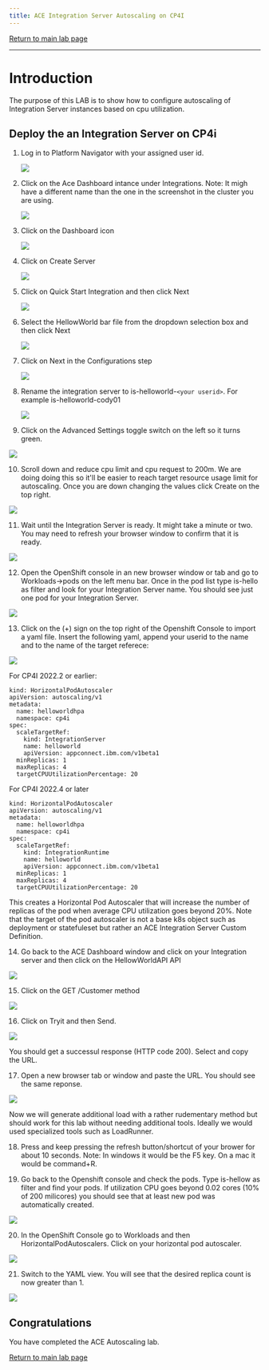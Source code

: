 ```yaml
---
title: ACE Integration Server Autoscaling on CP4I
---
```

[Return to main lab page](../../acelabs/Overview/)

---

# Introduction

The purpose of this LAB is to show how to configure autoscaling of Integration Server instances based on cpu utilization.

## Deploy the an Integration Server on CP4i

1. Log in to Platform Navigator with your assigned user id.

   ![](images/1_loginCP4i.png)
2. Click on the Ace Dashboard intance under Integrations. Note: It migh have a different name  than the one in the screenshot in the cluster you are using.

   ![](images/2_Integrations.png)
3. Click on the Dashboard icon

   ![](images/3_dashoard.png)
4. Click on Create Server

   ![](images/4_createserver.png)
5. Click on Quick Start Integration and then click Next

   ![](images/5_quickstart.png)
6. Select the HellowWorld bar file from the dropdown selection box and then click Next

   ![](images/6_selectHellow.png)
7. Click on Next in the Configurations step

   ![](images/7_confnext.png)
8. Rename the integration server to is-helloworld-`<your userid>`. For example is-helloworld-cody01

   ![](images/8_renameIS.png)
9. Click on the Advanced Settings toggle switch on the left so it turns green.

![](images/9_advancedSettings.png)

10. Scroll down and reduce  cpu limit and cpu request to 200m. We are doing doing this so it'll be easier to reach target resource usage limit for autoscaling. Once you are down changing the values click Create on the top right.

![](images/10_limits.png)

11. Wait until the Integration Server is ready. It might take a minute or two. You may need to refresh your browser window to confirm that it is ready.

![](images/11_waitready.png)

12. Open the OpenShift console in an new browser window or tab and go to Workloads->pods on the left menu bar. Once in the pod list type is-hello as filter and look for your Integration Server name. You should see just one pod for your Integration Server.

![](images/12_pods.png)

13. Click on the (+) sign on the top right of the Openshift Console to import a yaml file. Insert the following yaml, append your userid to the name and to the name of the target referece:

![](images/13_importyaml.png)

For CP4I 2022.2 or earlier:
```
kind: HorizontalPodAutoscaler
apiVersion: autoscaling/v1
metadata:
  name: helloworldhpa
  namespace: cp4i
spec:
  scaleTargetRef:
    kind: IntegrationServer
    name: helloworld
    apiVersion: appconnect.ibm.com/v1beta1
  minReplicas: 1
  maxReplicas: 4
  targetCPUUtilizationPercentage: 20
```
For CP4I 2022.4 or later
```
kind: HorizontalPodAutoscaler
apiVersion: autoscaling/v1
metadata:
  name: helloworldhpa
  namespace: cp4i
spec:
  scaleTargetRef:
    kind: IntegrationRuntime
    name: helloworld
    apiVersion: appconnect.ibm.com/v1beta1
  minReplicas: 1
  maxReplicas: 4
  targetCPUUtilizationPercentage: 20
```

This creates a Horizontal Pod Autoscaler that will increase the number of replicas of the pod when average CPU utilization goes beyond 20%. Note that the target of the pod autoscaler is not a base k8s object such as deployment or statefuleset but rather an ACE Integration Server Custom Definition.

14. Go back to the ACE Dashboard window and click on your Integration server and then click on the HellowWorldAPI API

![](images/14_api.png)

15. Click on the GET /Customer method

![](images/15_getapi.png)

16. Click on Tryit and then Send.

![](images/16_tryit.png)

You should get a successul response (HTTP code 200). Select and copy the URL.

17. Open a new browser tab or window and paste the URL. You should see the same reponse.

![](images/17_browser.png)

Now we will generate additional load with a rather rudementary method but should work for this lab without needing additional tools. Ideally we would used specialized tools such as LoadRunner.

18. Press and keep pressing the refresh button/shortcut of your brower for about 10 seconds. Note: In windows it would be the F5 key. On a mac it would be command+R.

20. Go back to the Openshift console and check the pods. Type is-hellow as filter and find your pods. If  utilization CPU goes beyond 0.02 cores (10% of 200 milicores) you should see that at least new pod was automatically created.

![](images/18_2pods.png)

20. In the OpenShift Console go to Workloads and then HorizontalPodAutoscalers. Click on your horizontal pod autoscaler.

![](images/19_hpa.png)

21. Switch to the YAML view. You will see that the desired replica count is now greater than 1.

![](images/20_desiredreplica.png)


## Congratulations

You have completed the ACE Autoscaling lab.

[Return to main lab page](/acelabs/Overview)
